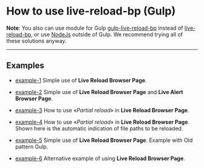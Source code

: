 # How to use live-reload-bp (Gulp)

**Note**: You also can use module for Gulp [gulp-live-reload-bp](https://github.com/Yuriy-Svetlov/gulp-live-reload-bp) instead of 
[live-reload-bp](https://github.com/Yuriy-Svetlov/live-reload-bp), or use [NodeJs](https://github.com/Yuriy-Svetlov/live-reload-bp/tree/main/documentation/examples/nodejs) outside of Gulp. We recommend trying all of these solutions anyway.

---

## Examples

* [example-1](https://github.com/Yuriy-Svetlov/live-reload-bp/tree/main/documentation/examples/gulp/1)
Simple use of **Live Reload Browser Page**.

* [example-2](https://github.com/Yuriy-Svetlov/live-reload-bp/tree/main/documentation/examples/gulp/2)
Simple use of **Live Reload Browser Page** and **Live Alert Browser Page**.

* [example-3](https://github.com/Yuriy-Svetlov/live-reload-bp/tree/main/documentation/examples/gulp/3)
How to use «*Partial reload*» in **Live Reload Browser Page**.

* [example-4](https://github.com/Yuriy-Svetlov/live-reload-bp/tree/main/documentation/examples/gulp/4)
How to use «*Partial reload*» in **Live Reload Browser Page**.
Shown here is the automatic indication of file paths to be reloaded.

* [example-5](https://github.com/Yuriy-Svetlov/live-reload-bp/tree/main/documentation/examples/gulp/5)
Simple use of **Live Reload Browser Page**. Example with Old pattern Gulp.

* [example-6](https://github.com/Yuriy-Svetlov/live-reload-bp/tree/main/documentation/examples/gulp/6)
Alternative example of using **Live Reload Browser Page**.
